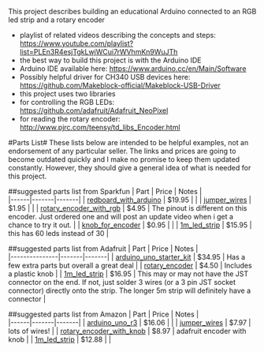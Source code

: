 This project describes building an educational Arduino connected to an RGB led strip and a rotary encoder 
* playlist of related videos describing the concepts and steps: https://www.youtube.com/playlist?list=PLEn3R4esjTgkLwjWCui7rWVhmKn9WuJTh
* the best way to build this project is with the Arduino IDE
 * Arduino IDE available here: https://www.arduino.cc/en/Main/Software
 * Possibly helpful driver for CH340 USB devices here: https://github.com/Makeblock-official/Makeblock-USB-Driver
* this project uses two libraries
 * for controlling the RGB LEDs: https://github.com/adafruit/Adafruit_NeoPixel
 * for reading the rotary encoder: http://www.pjrc.com/teensy/td_libs_Encoder.html
 

#Parts List#
These lists below are intended to be helpful examples, not an endorsement of any particular seller. The links and prices are  going to become outdated quickly and I make no promise to keep them updated constantly. However, they should give a general idea of what is needed for this project.

##suggested parts list from Sparkfun
| Part | Price | Notes |                                      
|------|-------|-------|
| [redboard_with_arduino](https://www.sparkfun.com/products/12757) | $19.95 | | 
| [jumper_wires](https://www.sparkfun.com/products/12795) | $1.95 | | 
| [rotary_encoder_with_rgb](https://www.sparkfun.com/products/10982) | $4.95 | The pinout is different on this encoder. Just ordered one and will post an update video when i get a chance to try it out. | 
| [knob_for_encoder](https://www.sparkfun.com/products/10597)      | $0.95 | | 
| [1m_led_strip](https://www.sparkfun.com/products/14015)          | $15.95 | this has 60 leds instead of 30 | 


##suggested parts list from Adafruit
| Part          | Price | Notes |                                      
|---------------|-------|-------|
| [arduino_uno_starter_kit](https://www.adafruit.com/products/193) | $34.95 | Has a few extra parts but overall a great deal |
| [rotary_encoder](https://www.adafruit.com/products/377) | $4.50 | Includes a plastic knob |
| [1m_led_strip](https://www.adafruit.com/products/1460) | $16.95 | This may or may not have the JST connector on the end. If not, just solder 3 wires (or a 3 pin JST socket connector) directly onto the strip. The longer 5m strip will definitely have a connector |


##suggested parts list from Amazon
| Part | Price | Notes |                                      
|------|-------|-------|
| [arduino_uno_r3](https://www.amazon.com/Arduino-Uno-R3-Microcontroller-A000066/dp/B008GRTSV6) | $16.06 | | 
| [jumper_wires](https://www.amazon.com/Honbay-120pcs-Multicolored-Female-Breadboard/dp/B017NEGTXC) | $7.97 | lots of wires! | 
| [rotary_encoder_with_knob](https://www.amazon.com/Adafruit-Accessories-Rotary-Encoder-piece/dp/B00SK8KK5Y) | $8.97 | adafruit encoder with knob | 
| [1m_led_strip](https://www.amazon.com/Mokungit-Programmable-Individual-Addressable-Non-waterproof/dp/B01D1GJ8KC)          | $12.88 |  | 
